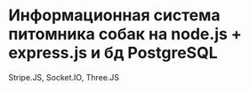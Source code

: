 # Информационная система питомника собак на node.js + express.js и бд PostgreSQL
Stripe.JS, Socket.IO, Three.JS
